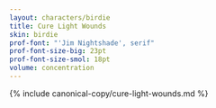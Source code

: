 ```yaml
---
layout: characters/birdie
title: Cure Light Wounds
skin: birdie
prof-font: "'Jim Nightshade', serif"
prof-font-size-big: 23pt
prof-font-size-smol: 18pt
volume: concentration
---
```

{% include canonical-copy/cure-light-wounds.md %}